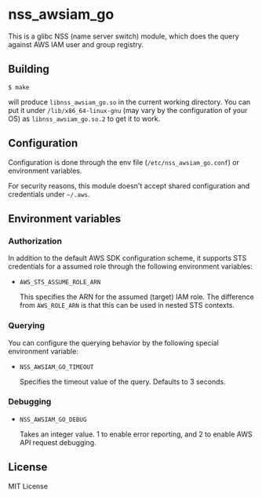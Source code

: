 # nss_awsiam_go

This is a glibc NSS (name server switch) module, which does the query against AWS IAM user and group registry.

## Building

```
$ make
```

will produce `libnss_awsiam_go.so` in the current working directory.  You can put it under `/lib/x86_64-linux-gnu` (may vary by the configuration of your OS) as `libnss_awsiam_go.so.2` to get it to work.

## Configuration

Configuration is done through the env file (`/etc/nss_awsiam_go.conf`) or environment variables.

For security reasons, this module doesn't accept shared configuration and credentials under `~/.aws`.

## Environment variables

### Authorization

In addition to the default AWS SDK configuration scheme, it supports STS credentials for a assumed role through the following environment variables:

* `AWS_STS_ASSUME_ROLE_ARN`

  This specifies the ARN for the assumed (target) IAM role. The difference from `AWS_ROLE_ARN` is that this can be used in nested STS contexts.

### Querying

You can configure the querying behavior by the following special environment variable:

* `NSS_AWSIAM_GO_TIMEOUT`

    Specifies the timeout value of the query. Defaults to 3 seconds.

### Debugging

* `NSS_AWSIAM_GO_DEBUG`

    Takes an integer value. 1 to enable error reporting, and 2 to enable AWS API request debugging.

## License

MIT License
